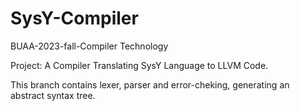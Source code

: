 # SysY-Compiler

BUAA-2023-fall-Compiler Technology 

Project: A Compiler Translating SysY Language to LLVM Code.

This branch contains lexer, parser and error-cheking, generating an abstract syntax tree.
